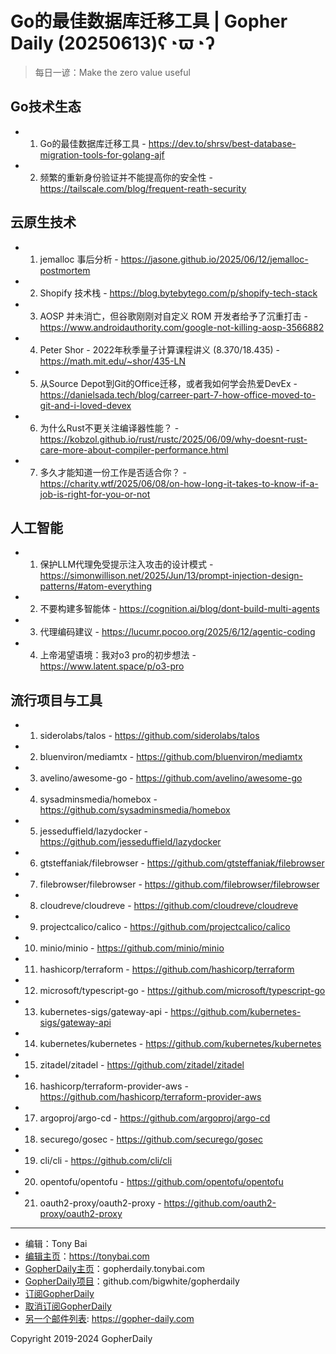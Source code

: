 # Go的最佳数据库迁移工具 | Gopher Daily (20250613)ʕ◔ϖ◔ʔ

>每日一谚：Make the zero value useful

## Go技术生态


- 1. Go的最佳数据库迁移工具 - https://dev.to/shrsv/best-database-migration-tools-for-golang-ajf

- 2. 频繁的重新身份验证并不能提高你的安全性 - https://tailscale.com/blog/frequent-reath-security


## 云原生技术


- 1. jemalloc 事后分析 - https://jasone.github.io/2025/06/12/jemalloc-postmortem

- 2. Shopify 技术栈 - https://blog.bytebytego.com/p/shopify-tech-stack

- 3. AOSP 并未消亡，但谷歌刚刚对自定义 ROM 开发者给予了沉重打击 - https://www.androidauthority.com/google-not-killing-aosp-3566882

- 4. Peter Shor - 2022年秋季量子计算课程讲义 (8.370/18.435) - https://math.mit.edu/~shor/435-LN

- 5. 从Source Depot到Git的Office迁移，或者我如何学会热爱DevEx - https://danielsada.tech/blog/carreer-part-7-how-office-moved-to-git-and-i-loved-devex

- 6. 为什么Rust不更关注编译器性能？ - https://kobzol.github.io/rust/rustc/2025/06/09/why-doesnt-rust-care-more-about-compiler-performance.html

- 7. 多久才能知道一份工作是否适合你？ - https://charity.wtf/2025/06/08/on-how-long-it-takes-to-know-if-a-job-is-right-for-you-or-not


## 人工智能


- 1. 保护LLM代理免受提示注入攻击的设计模式 - https://simonwillison.net/2025/Jun/13/prompt-injection-design-patterns/#atom-everything

- 2. 不要构建多智能体 - https://cognition.ai/blog/dont-build-multi-agents

- 3. 代理编码建议 - https://lucumr.pocoo.org/2025/6/12/agentic-coding

- 4. 上帝渴望语境：我对o3 pro的初步想法 - https://www.latent.space/p/o3-pro


## 流行项目与工具


- 1. siderolabs/talos - https://github.com/siderolabs/talos

- 2. bluenviron/mediamtx - https://github.com/bluenviron/mediamtx

- 3. avelino/awesome-go - https://github.com/avelino/awesome-go

- 4. sysadminsmedia/homebox - https://github.com/sysadminsmedia/homebox

- 5. jesseduffield/lazydocker - https://github.com/jesseduffield/lazydocker

- 6. gtsteffaniak/filebrowser - https://github.com/gtsteffaniak/filebrowser

- 7. filebrowser/filebrowser - https://github.com/filebrowser/filebrowser

- 8. cloudreve/cloudreve - https://github.com/cloudreve/cloudreve

- 9. projectcalico/calico - https://github.com/projectcalico/calico

- 10. minio/minio - https://github.com/minio/minio

- 11. hashicorp/terraform - https://github.com/hashicorp/terraform

- 12. microsoft/typescript-go - https://github.com/microsoft/typescript-go

- 13. kubernetes-sigs/gateway-api - https://github.com/kubernetes-sigs/gateway-api

- 14. kubernetes/kubernetes - https://github.com/kubernetes/kubernetes

- 15. zitadel/zitadel - https://github.com/zitadel/zitadel

- 16. hashicorp/terraform-provider-aws - https://github.com/hashicorp/terraform-provider-aws

- 17. argoproj/argo-cd - https://github.com/argoproj/argo-cd

- 18. securego/gosec - https://github.com/securego/gosec

- 19. cli/cli - https://github.com/cli/cli

- 20. opentofu/opentofu - https://github.com/opentofu/opentofu

- 21. oauth2-proxy/oauth2-proxy - https://github.com/oauth2-proxy/oauth2-proxy


----

- 编辑：Tony Bai
- [编辑主页](https://tonybai.com)：https://tonybai.com
- [GopherDaily主页](https://gopherdaily.tonybai.com)：gopherdaily.tonybai.com
- [GopherDaily项目](https://github.com/bigwhite/gopherdaily)：github.com/bigwhite/gopherdaily
- [订阅GopherDaily](https://gopherdaily.tonybai.com/subscribe)
- [取消订阅GopherDaily](https://gopherdaily.tonybai.com/unsubscribe)
- [另一个邮件列表](https://gopher-daily.com): https://gopher-daily.com

Copyright 2019-2024 GopherDaily
